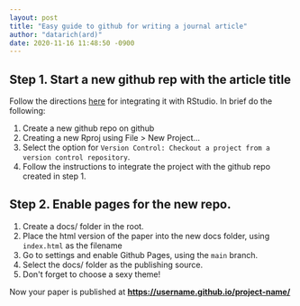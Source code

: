 ```yaml
---
layout: post
title: "Easy guide to github for writing a journal article"
author: "datarich(ard)"
date: 2020-11-16 11:48:50 -0900
---
```


## Step 1. Start a new github rep with the article title  

Follow the directions [here](https://happygitwithr.com/rstudio-git-github.html) for integrating it with RStudio. In brief do the following:  

1. Create a new github repo on github
2. Creating a new Rproj using File > New Project...
3. Select the option for `Version Control: Checkout a project from a version control repository`.  
3. Follow the instructions to integrate the project with the github repo created in step 1.  

## Step 2. Enable pages for the new repo.  

1. Create a docs/ folder in the root.  
2. Place the html version of the paper into the new docs folder, using `index.html` as the filename
3. Go to settings and enable Github Pages, using the `main` branch.
4. Select the docs/ folder as the publishing source.
5. Don't forget to choose a sexy theme!  
  
  
Now your paper is published at **https://username.github.io/project-name/**
